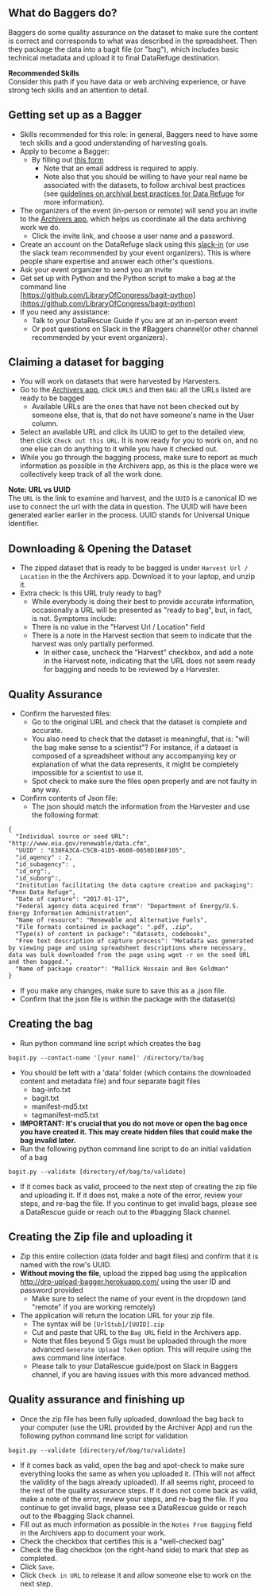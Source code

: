 ## What do Baggers do?

Baggers do some quality assurance on the dataset to make sure the content is correct and corresponds to what was described in the spreadsheet. Then they package the data into a bagit file (or "bag"), which includes basic technical metadata and upload it to final DataRefuge destination.

<div class = "note">
  <strong>Recommended Skills</strong> <br />  
  Consider this path if you have data or web archiving experience, or have strong tech skills and an attention to detail.
</div>

## Getting set up as a Bagger

- Skills recommended for this role: in general, Baggers need to have some tech skills and a good understanding of harvesting goals.
- Apply to become a Bagger:
    - By filling out [this form](https://docs.google.com/a/temple.edu/forms/d/e/1FAIpQLSfh9YIFnDrc-Cuc0hTd-U37J3D8xw8K7VXmzWkPs6Y5Q0wfVg/viewform)
        - Note that an email address is required to apply.
        - Note also that you should be willing to have your real name be associated with the datasets, to follow archival best practices (see [guidelines on archival best practices for Data Refuge](http://www.ppehlab.org/blogposts/2017/2/1/data-refuge-rests-on-a-clear-chain-of-custody) for more information).
- The organizers of the event (in-person or remote) will send you an invite to the [Archivers app](http://www.archivers.space/), which helps us coordinate all the data archiving work we do.
  	- Click the invite link, and choose a user name and a password.
- Create an account on the DataRefuge slack using this [slack-in](https://rauchg-slackin-qonsfhhvxs.now.sh/) (or use the slack team recommended by your event organizers). This is where people share expertise and answer each other's questions.   
- Ask your event organizer to send you an invite
- Get set up with Python and the Python script to make a bag at the command line  
[https://github.com/LibraryOfCongress/bagit-python](https://github.com/LibraryOfCongress/bagit-python)
- If you need any assistance:
  - Talk to your DataRescue Guide if you are at an in-person event
  - Or post questions on Slack in the #Baggers channel(or other channel recommended by your event organizers).

## Claiming a dataset for bagging

- You will work on datasets that were harvested by Harvesters.
- Go to the [Archivers app](http://www.archivers.space/), click `URLS` and then `BAG`: all the URLs listed are ready to be bagged
    - Available URLs are the ones that have not been checked out by someone else, that is, that do not have someone's name in the User column.
- Select an available URL and click its UUID to get to the detailed view, then click `Check out this URL`. It is now ready for you to work on, and no one else can do anything to it while you have it checked out.
- While you go through the bagging process, make sure to report as much information as possible in the Archivers app, as this is the place were we collectively keep track of all the work done.

<div class = "note">
  <strong>Note: URL vs UUID</strong> <br />  
  The <code>URL</code> is the link to examine and harvest, and the <code>UUID</code> is a canonical ID we use to connect the url with the data in question. The UUID will have been generated earlier earlier in the process. UUID stands for Universal Unique Identifier.
</div>

## Downloading & Opening the Dataset

- The zipped dataset that is ready to be bagged is under `Harvest Url / Location` in the the Archivers app. Download it to your laptop, and unzip it.
- Extra check: Is this URL truly ready to bag?
    - While everybody is doing their best to provide accurate information, occasionally a URL will be presented as "ready to bag", but, in fact, is not. Symptoms include:
   	- There is no value in the "Harvest Url / Location" field
  	- There is a note in the Harvest section that seem to indicate that the harvest was only partially performed.  
        - In either case, uncheck the "Harvest" checkbox, and add a note in the Harvest note, indicating that the URL does not seem ready for bagging and needs to be reviewed by a Harvester.

## Quality Assurance

- Confirm the harvested files:
    - Go to the original URL and check that the dataset is complete and accurate.
    - You also need to check that the dataset is meaningful, that is: "will the bag make sense to a scientist"?
    For instance, if a dataset is composed of a spreadsheet without any accompanying key or explanation of what the data represents, it might be completely impossible for a scientist to use it.
    - Spot check to make sure the files open properly and are not faulty in any way.
- Confirm contents of Json file:
    - The json should match the information from the Harvester and use the following format:  
```
{
  "Individual source or seed URL": "http://www.eia.gov/renewable/data.cfm",
  "UUID" : "E30FA3CA-C5CB-41D5-8608-0650D1B6F105",
  "id_agency" : 2,
  "id_subagency": ,
  "id_org":,
  "id_suborg":,
  "Institution facilitating the data capture creation and packaging": "Penn Data Refuge",
  "Date of capture": "2017-01-17",
  "Federal agency data acquired from": "Department of Energy/U.S. Energy Information Administration",
  "Name of resource": "Renewable and Alternative Fuels",
  "File formats contained in package": ".pdf, .zip",
  "Type(s) of content in package": "datasets, codebooks",
  "Free text description of capture process": "Metadata was generated by viewing page and using spreadsheet descriptions where necessary, data was bulk downloaded from the page using wget -r on the seed URL and then bagged.",
  "Name of package creator": "Mallick Hossain and Ben Goldman"
}
```

- If you make any changes, make sure to save this as a .json file.
- Confirm that the json file is within the package with the dataset(s)

## Creating the bag

- Run python command line script which creates the bag  
```
bagit.py --contact-name '[your name]' /directory/to/bag
```
- You should be left with a 'data' folder (which contains the downloaded content and metadata file) and four separate bagit files
    - bag-info.txt
    - bagit.txt
    - manifest-md5.txt
    - tagmanifest-md5.txt
- **IMPORTANT: It's crucial that you do not move or open the bag once you have created it. This may create hidden files that could make the bag invalid later.**
- Run the following python command line script to do an initial validation of a bag  
```
bagit.py --validate [directory/of/bag/to/validate]
```

- If it comes back as valid, proceed to the next step of creating the zip file and uploading it. If it does not, make a note of the error, review your steps, and re-bag the file. If you continue to get invalid bags, please see a DataRescue guide or reach out to the #bagging Slack channel.

## Creating the Zip file and uploading it

- Zip this entire collection (data folder and bagit files) and confirm that it is named with the row's UUID.
- **Without moving the file**, upload the zipped bag using the application http://drp-upload-bagger.herokuapp.com/ using the user ID and password provided
  - Make sure to select the name of your event in the dropdown (and "remote" if you are working remotely)
- The application will return the location URL for your zip file.
  - The syntax will be `[UrlStub]/[UUID].zip`
  - Cut and paste that URL to the `Bag URL` field in the Archivers app.
  - Note that files beyond 5 Gigs must be uploaded through the more advanced `Generate Upload Token` option. This will require using the aws command line interface.
  - Please talk to your DataRescue guide/post on Slack in Baggers channel, if you are having issues with this more advanced method.

## Quality assurance and finishing up

- Once the zip file has been fully uploaded, download the bag back to your computer (use the URL provided by the Archiver App) and run the following python command line script for validation
```
bagit.py --validate [directory/of/bag/to/validate]
```

- If it comes back as valid, open the bag and spot-check to make sure everything looks the same as when you uploaded it. (This will not affect the validity of the bags already uploaded). If all seems right, proceed to the rest of the quality assurance steps. If it does not come back as valid, make a note of the error, review your steps, and re-bag the file. If you continue to get invalid bags, please see a DataRescue guide or reach out to the #bagging Slack channel.
- Fill out as much information as possible in the `Notes From Bagging` field in the Archivers app to document your work.
- Check the checkbox that certifies this is a "well-checked bag"
- Check the Bag checkbox (on the right-hand side) to mark that step as completed.
- Click `Save`.
- Click `Check in URL` to release it and allow someone else to work on the next step.
